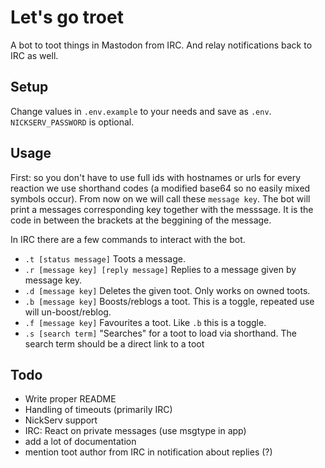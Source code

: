 # Let's go troet

A bot to toot things in Mastodon from IRC. And relay notifications back to IRC as well.

## Setup
Change values in `.env.example` to your needs and save as `.env`. `NICKSERV_PASSWORD` is optional.

## Usage
First: so you don't have to use full ids with hostnames or urls for every reaction we use shorthand codes (a modified base64 so no easily mixed symbols occur). From now on we will call these `message key`.
The bot will print a messages corresponding key together with the messsage. It is the code in between the brackets at the beggining of the message.

In IRC there are a few commands to interact with the bot. 

- `.t [status message]` Toots a message.
- `.r [message key] [reply message]` Replies to a message given by message key.
- `.d [message key]` Deletes the given toot. Only works on owned toots.
- `.b [message key]` Boosts/reblogs a toot. This is a toggle, repeated use will un-boost/reblog.
- `.f [message key]` Favourites a toot. Like `.b` this is a toggle.
- `.s [search term]` "Searches" for a toot to load via shorthand. The search term should be a direct link to a toot

## Todo
- Write proper README
- Handling of timeouts (primarily IRC)
- NickServ support
- IRC: React on private messages (use msgtype in app)
- add a lot of documentation
- mention toot author from IRC in notification about replies (?)
